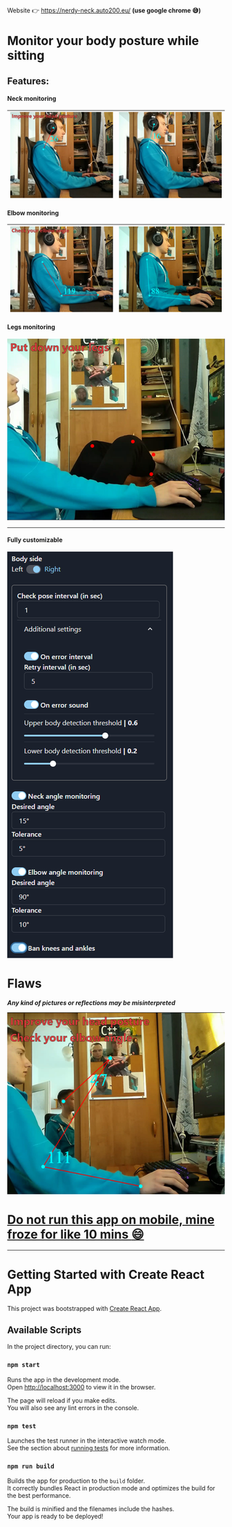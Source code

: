 Website 👉 https://nerdy-neck.auto200.eu/ **(use google chrome :sweat_smile:)**

# Monitor your body posture while sitting

## Features:

#### Neck monitoring

| <img src="preview-pics/neck-monitoring-bad.png" alt="bad head position"> | <img src="preview-pics/neck-monitoring-good.png" alt="good head position"> |
| :----------------------------------------------------------------------- | -------------------------------------------------------------------------- |

#### Elbow monitoring

| <img src="preview-pics/elbow-monitoring-bad.png" alt="bad elbow angle"> | <img src="preview-pics/elbow-monitoring-good.png" alt="good elbow angle"> |
| :---------------------------------------------------------------------- | :------------------------------------------------------------------------ |

#### Legs monitoring

 <img src="preview-pics/ban-knees-and-ankles.png" alt="feet pic">

---

#### Fully customizable

<img src="preview-pics/fully-customizable.png" alt="settings">

# Flaws

**_Any kind of pictures or reflections may be misinterpreted_**

<img src="preview-pics/flaws.png" alt="flaws of the app">

# <u>**Do not run this app on mobile, mine froze for like 10 mins :smile:**</u>

---

# Getting Started with Create React App

This project was bootstrapped with [Create React App](https://github.com/facebook/create-react-app).

## Available Scripts

In the project directory, you can run:

### `npm start`

Runs the app in the development mode.\
Open [http://localhost:3000](http://localhost:3000) to view it in the browser.

The page will reload if you make edits.\
You will also see any lint errors in the console.

### `npm test`

Launches the test runner in the interactive watch mode.\
See the section about [running tests](https://facebook.github.io/create-react-app/docs/running-tests) for more information.

### `npm run build`

Builds the app for production to the `build` folder.\
It correctly bundles React in production mode and optimizes the build for the best performance.

The build is minified and the filenames include the hashes.\
Your app is ready to be deployed!
